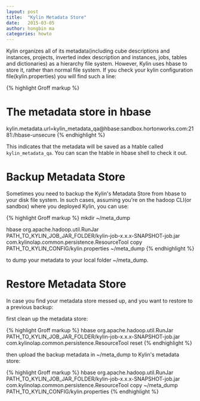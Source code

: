 ```yaml
---
layout: post
title:  "Kylin Metadata Store"
date:   2015-03-05
author: hongbin ma
categories: howto
---
```


Kylin organizes all of its metadata(including cube descriptions and instances, projects, inverted index description and instances, jobs, tables and dictionaries) as a hierarchy file system. However, Kylin uses hbase to store it, rather than normal file system. If you check your kylin configuration file(kylin.properties) you will find such a line:

{% highlight Groff markup %}
# The metadata store in hbase
kylin.metadata.url=kylin_metadata_qa@hbase:sandbox.hortonworks.com:2181:/hbase-unsecure
{% endhighlight %}


This indicates that the metadata will be saved as a htable called `kylin_metadata_qa`. You can scan the htable in hbase shell to check it out.

# Backup Metadata Store

Sometimes you need to backup the Kylin's Metadata Store from hbase to your disk file system.
In such cases, assuming you're on the hadoop CLI(or sandbox) where you deployed Kylin, you can use:

{% highlight Groff markup %}
mkdir ~/meta_dump

hbase  org.apache.hadoop.util.RunJar  PATH_TO_KYLIN_JOB_JAR_FOLDER/kylin-job-x.x.x-SNAPSHOT-job.jar com.kylinolap.common.persistence.ResourceTool  copy PATH_TO_KYLIN_CONFIG/kylin.properties ~/meta_dump
{% endhighlight %}

to dump your metadata to your local folder ~/meta_dump.

# Restore Metadata Store

In case you find your metadata store messed up, and you want to restore to a previous backup:

first clean up the metadata store:

{% highlight Groff markup %}
hbase  org.apache.hadoop.util.RunJar PATH_TO_KYLIN_JOB_JAR_FOLDER/kylin-job-x.x.x-SNAPSHOT-job.jar com.kylinolap.common.persistence.ResourceTool  reset 
{% endhighlight %}

then upload the backup metadata in ~/meta_dump to Kylin's metadata store:

{% highlight Groff markup %}
hbase  org.apache.hadoop.util.RunJar  PATH_TO_KYLIN_JOB_JAR_FOLDER/kylin-job-x.x.x-SNAPSHOT-job.jar com.kylinolap.common.persistence.ResourceTool  copy ~/meta_dump PATH_TO_KYLIN_CONFIG/kylin.properties
{% endhighlight %}


